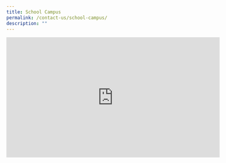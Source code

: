 ```yaml
---
title: School Campus
permalink: /contact-us/school-campus/
description: ""
---
```

<iframe width="560" height="315" src="https://www.youtube.com/embed/FoXOcQDsBo8" title="YouTube video player" frameborder="0" allow="accelerometer; autoplay; clipboard-write; encrypted-media; gyroscope; picture-in-picture" allowfullscreen></iframe>